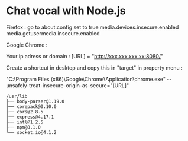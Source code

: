 # Chat vocal with Node.js

Firefox : go to about:config set to true
media.devices.insecure.enabled
media.getusermedia.insecure.enabled

Google Chrome :

Your ip adress or domain :
[URL] = "http://xxx.xxx.xxx.xx:8080/"

Create a shortcut in desktop and copy this in "target" in property menu :

"C:\Program Files (x86)\Google\Chrome\Application\chrome.exe" --unsafely-treat-insecure-origin-as-secure="[URL]"

```
/usr/lib
├── body-parser@1.19.0
├── corepack@0.10.0
├── cors@2.8.5
├── express@4.17.1
├── intl@1.2.5
├── npm@8.1.0
└── socket.io@4.1.2
```
